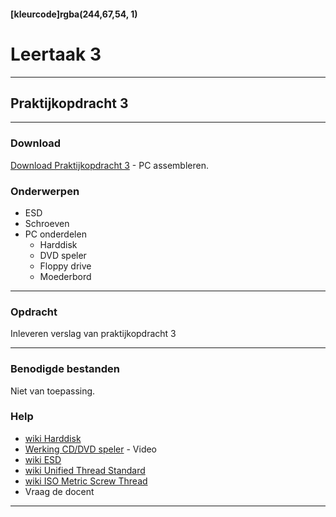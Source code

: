 #### [kleurcode]rgba(244,67,54, 1)

# Leertaak 3

---
## Praktijkopdracht 3
---

### Download

[Download Praktijkopdracht 3](https://elo.kw1c.nl/CMS/Studie/811%20ICT-Academie/811%20VakkenInhoud/%5BB.11%20HARa%5D%20Hardware%20AO/25187%20%C2%A0%20Applicatie-%20en%20mediaontwikkelaar/Periode%2001/Productie/02.%20Opdrachten/Leertaak%2003%20Assembleren%20PC/Praktijkopdracht%203.Assembleren%20PC.docx) - PC assembleren.

### Onderwerpen
* ESD
* Schroeven
* PC onderdelen
  * Harddisk
  * DVD speler
  * Floppy drive
  * Moederbord

------

### Opdracht

Inleveren verslag van praktijkopdracht 3

-----

### Benodigde bestanden

Niet van toepassing.

### Help
- [wiki Harddisk](https://nl.wikipedia.org/wiki/Harde_schijf)
- [Werking CD/DVD speler](https://www.youtube.com/watch?v=NRqWMsoCXWQ) - Video
- [wiki ESD](https://nl.wikipedia.org/wiki/Elektrostatische_ontlading)
- [wiki Unified Thread Standard](https://en.wikipedia.org/wiki/Unified_Thread_Standard)
- [wiki ISO Metric Screw Thread](https://en.wikipedia.org/wiki/ISO_metric_screw_thread)
- Vraag de docent

---
